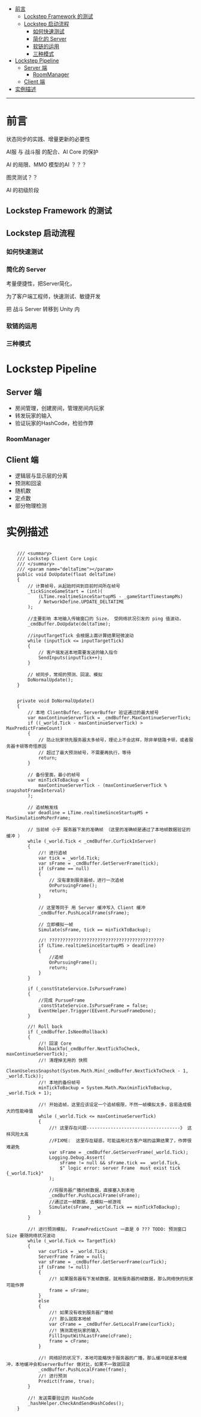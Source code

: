 ﻿- [前言](#前言)
  - [Lockstep Framework 的测试](#lockstep-framework-的测试)
  - [Lockstep 启动流程](#lockstep-启动流程)
    - [如何快速测试](#如何快速测试)
    - [简化的 Server](#简化的-server)
    - [软链的运用](#软链的运用)
    - [三种模式](#三种模式)
- [Lockstep Pipeline](#lockstep-pipeline)
  - [Server 端](#server-端)
    - [RoomManager](#roommanager)
  - [Client 端](#client-端)
- [实例描述](#实例描述)


---

# 前言

状态同步的实践、增量更新的必要性

AI服 与 战斗服 的配合、AI Core 的保护


AI 的局限、MMO 模型的AI ？？？

图灵测试？？

AI 的初级阶段


## Lockstep Framework 的测试





## Lockstep 启动流程


### 如何快速测试


### 简化的 Server

考量便捷性，把Server简化，

为了客户端工程师，快速测试、敏捷开发


把 战斗 Server 转移到 Unity 内

### 软链的运用




### 三种模式




# Lockstep Pipeline





## Server 端

- 房间管理，创建房间，管理房间内玩家
- 转发玩家的输入
- 验证玩家的HashCode，检验作弊


### RoomManager





## Client 端

- 逻辑层与显示层的分离
- 预测和回滚
- 随机数
- 定点数
- 部分物理检测




# 实例描述





```

    /// <summary>
    /// Lockstep Client Core Logic
    /// </summary>
    /// <param name="deltaTime"></param>
    public void DoUpdate(float deltaTime)
    {
        // 计算帧号，从起始时间到目前时间所在帧号
        _tickSinceGameStart = (int)(
            (LTime.realtimeSinceStartupMS - _gameStartTimestampMs)
            / NetworkDefine.UPDATE_DELTATIME
        );

        //主要影响 本地输入传输窗口的 Size， 受网络状况引发的 ping 值波动，
        _cmdBuffer.DoUpdate(deltaTime);

        //inputTargetTick 会根据上面计算结果轻微波动
        while (inputTick <= inputTargetTick)
        {
            // 客户端发送本地需要发送的输入指令
            SendInputs(inputTick++);
        }

        // 帧同步，常规的预测、回滚、模拟
        DoNormalUpdate();
    }
    

    private void DoNormalUpdate()
    {
        // 本地 ClientBuffer、ServerBuffer 验证通过的最大帧号
        var maxContinueServerTick = _cmdBuffer.MaxContinueServerTick;
        if ((_world.Tick - maxContinueServerTick) > MaxPredictFrameCount)
        {
            // 防止玩家领先服务器太多帧号，理论上不会这样，除非单链路卡顿，或者服务器卡顿等奇怪原因
            // 超过了最大预测帧号，不需要再执行，等待
            return;
        }

        // 备份里面，最小的帧号
        var minTickToBackup = (
            maxContinueServerTick - (maxContinueServerTick % snapshotFrameInterval)
        );

        // 追帧触发线 
        var deadline = LTime.realtimeSinceStartupMS + MaxSimulationMsPerFrame;

        // 当前帧 小于 服务器下发的准确帧 （这里的准确帧是通过了本地帧数据验证的 缓冲 ）
        while (_world.Tick < _cmdBuffer.CurTickInServer)
        {
            //! 进行追帧
            var tick = _world.Tick;
            var sFrame = _cmdBuffer.GetServerFrame(tick);
            if (sFrame == null)
            {
                // 没有拿到服务器帧，进行一次追帧
                OnPursuingFrame();
                return;
            }

            // 这里等同于 用 Server 缓冲写入 Client 缓冲
            _cmdBuffer.PushLocalFrame(sFrame);

            // 立即模拟一帧
            Simulate(sFrame, tick == minTickToBackup);

            //! ???????????????????????????????????????????
            if (LTime.realtimeSinceStartupMS > deadline)
            {
                //追帧
                OnPursuingFrame();
                return;
            }
        }

        if (_constStateService.IsPursueFrame)
        {
            //完成 PursueFrame
            _constStateService.IsPursueFrame = false;
            EventHelper.Trigger(EEvent.PursueFrameDone);
        }

        //! Roll back
        if (_cmdBuffer.IsNeedRollback)
        {
            //! 回滚 Core
            RollbackTo(_cmdBuffer.NextTickToCheck, maxContinueServerTick);
            //! 清理掉无用的 快照
            CleanUselessSnapshot(System.Math.Min(_cmdBuffer.NextTickToCheck - 1, _world.Tick));
            //! 本地的备份帧号
            minTickToBackup = System.Math.Max(minTickToBackup, _world.Tick + 1);

            //! 开始追帧，这里应该设定一个追帧极限，不然一帧模拟太多，容易造成极大的性能峰值
            while (_world.Tick <= maxContinueServerTick)
            {
                //! 这里存在问题-----------------------------------》 这样风险太高
                //FIXME:  这里存在疑惑，可能运用对方客户端的运算结果了，作弊很难避免
                var sFrame = _cmdBuffer.GetServerFrame(_world.Tick);
                Logging.Debug.Assert(
                    sFrame != null && sFrame.tick == _world.Tick,
                    $" logic error: server Frame  must exist tick {_world.Tick}"
                );

                //将服务器广播的帧数据，直接塞入到本地
                _cmdBuffer.PushLocalFrame(sFrame);
                //通过这一帧数据，去模拟一帧游戏
                Simulate(sFrame, _world.Tick == minTickToBackup);
            }
        }

        //! 进行预测模拟， FramePredictCount 一直是 0 ??? TODO: 预测窗口Size 要随网络状况波动
        while (_world.Tick <= TargetTick)
        {
            var curTick = _world.Tick;
            ServerFrame frame = null;
            var sFrame = _cmdBuffer.GetServerFrame(curTick);
            if (sFrame != null)
            {
                //! 如果服务器有下发帧数据，就用服务器的帧数据，那么网络快的玩家可能作弊
                frame = sFrame;
            }
            else
            {
                //! 如果没有收到服务器广播帧
                //! 那么就取本地帧
                var cFrame = _cmdBuffer.GetLocalFrame(curTick);
                //! 猜测其他玩家的输入
                FillInputWithLastFrame(cFrame);
                frame = cFrame;
            }

            //! 网络好的状况下，本地可能略快于服务器的广播，那么缓冲就是本地缓冲，本地缓冲会和serverBuffer 做对比，如果不一致就回滚
            _cmdBuffer.PushLocalFrame(frame);
            //! 进行预测
            Predict(frame, true);
        }

        //! 发送需要验证的 HashCode
        _hashHelper.CheckAndSendHashCodes();
    }


```